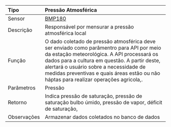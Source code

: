 | Tipo | Pressão Atmosférica |
| :--- | :--- |
| Sensor | [BMP180](/bmp180.md) |
| Descrição | Responsável por mensurar a pressão atmosférica local |
| Função | O dado coletado de pressão atmosférica deve ser enviado como parâmentro para API por meio da estação meteorológica. A API processará os dados para a cultura em questão. A partir deste, alertará o usuário sobre a necessidade de medidas preventivas e quais áreas estão ou não háptas para realizar operações agricola,. |
| Parâmetros | Pressão  |
| Retorno | Indica pressão de saturação, pressão de saturação bulbo úmido, pressão de vapor, déficit de saturação,   |
| Observações | Armazenar dados coletados no banco de dados |



